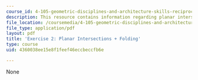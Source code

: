 ```yaml
---
course_id: 4-105-geometric-disciplines-and-architecture-skills-reciprocal-methodologies-fall-2012
description: This resource contains information regarding planar intersections + folding.
file_location: /coursemedia/4-105-geometric-disciplines-and-architecture-skills-reciprocal-methodologies-fall-2012/4360038ee15e8f1feef46eccbeccfb6e_MIT4_105F12_ex2-intrnFold.pdf
file_type: application/pdf
layout: pdf
title: 'Exercise 2: Planar Intersections + Folding'
type: course
uid: 4360038ee15e8f1feef46eccbeccfb6e

---
```

None